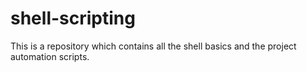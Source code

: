 # shell-scripting

This is a repository which contains all the shell basics and the project automation scripts.

